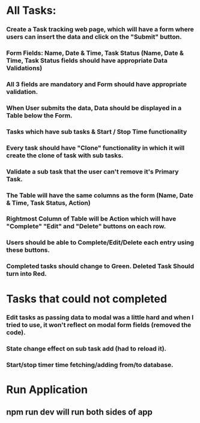 # All Tasks:

### Create a Task tracking web page, which will have a form where users can insert the data and click on the "Submit" button.
### Form Fields: Name, Date & Time, Task Status (Name, Date & Time, Task Status fields should have appropriate Data Validations)
### All 3 fields are mandatory and Form should have appropriate validation.
### When User submits the data, Data should be displayed in a Table below the Form.
### Tasks which have sub tasks & Start / Stop Time functionality
### Every task should have "Clone" functionality in which it will create the clone of task with sub tasks.
### Validate a sub task that the user can't remove it's Primary Task.
### The Table will have the same columns as the form (Name, Date & Time, Task Status, Action)
### Rightmost Column of Table will be Action which will have "Complete" "Edit" and "Delete" buttons on each row.
### Users should be able to Complete/Edit/Delete each entry using these buttons.
### Completed tasks should change to Green. Deleted Task Should turn into Red.


# Tasks that could not completed

### Edit tasks as passing data to modal was a little hard and when I tried to use, it won't reflect on modal form fields (removed the code).
### State change effect on sub task add (had to reload it).
### Start/stop timer time fetching/adding from/to database.


# Run Application

## npm run dev will run both sides of app